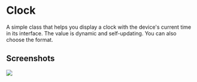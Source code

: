 
# Clock

A simple class that helps you display a clock with the device's current time in its interface. The value is dynamic and self-updating. You can also choose the format.


## Screenshots

<img src="../master/Screenshot/image-1.png">

  
